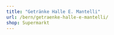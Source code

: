 ```yaml
---
title: "Getränke Halle E. Mantelli"
url: /bern/getraenke-halle-e-mantelli/
shop: Supermarkt
---
```

